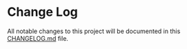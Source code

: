 # Change Log

All notable changes to this project will be documented in this [CHANGELOG.md](https://github.com/hashgraph/guardian/blob/develop/CHANGELOG.md) file.
